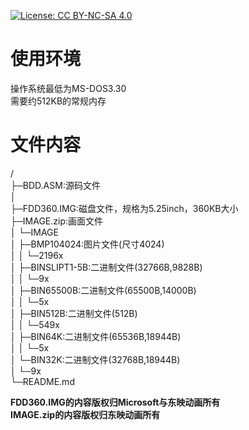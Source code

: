 [![License: CC BY-NC-SA 4.0](https://img.shields.io/badge/License-CC%20BY--NC--SA%204.0-lightgrey.svg)](https://creativecommons.org/licenses/by-nc-sa/4.0/legalcode.zh-hans)
# 使用环境  
操作系统最低为MS-DOS3.30  
需要约512KB的常规内存  
# 文件内容  
/  
├─BDD.ASM:源码文件  
│  
├─FDD360.IMG:磁盘文件，规格为5.25inch，360KB大小  
├─IMAGE.zip:画面文件  
│ └─IMAGE  
│   ├─BMP104024:图片文件(尺寸4024)  
│   │ └─2196x  
│   ├─BINSLIPT1-5B:二进制文件(32766B,9828B)  
│   │ └─9x  
│   ├─BIN65500B:二进制文件(65500B,14000B)  
│   │ └─5x  
│   ├─BIN512B:二进制文件(512B)  
│   │ └─549x  
│   ├─BIN64K:二进制文件(65536B,18944B)  
│   │ └─5x  
│   └─BIN32K:二进制文件(32768B,18944B)  
│     └─9x  
└─README.md  

**FDD360.IMG的内容版权归Microsoft与东映动画所有**  
**IMAGE.zip的内容版权归东映动画所有**
